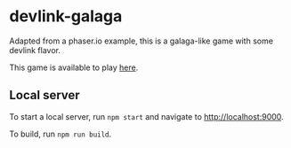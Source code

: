 devlink-galaga
==============

Adapted from a phaser.io example, this is a galaga-like game with some devlink flavor.

This game is available to play [here](http://timmywil.github.io/devlink-galaga/).

Local server
--------------

To start a local server, run `npm start` and navigate to [http://localhost:9000](http://localhost:9000).

To build, run `npm run build`.
